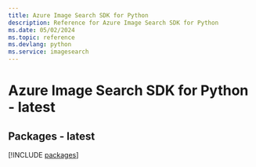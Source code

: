 ```yaml
---
title: Azure Image Search SDK for Python
description: Reference for Azure Image Search SDK for Python
ms.date: 05/02/2024
ms.topic: reference
ms.devlang: python
ms.service: imagesearch
---
```

# Azure Image Search SDK for Python - latest
## Packages - latest
[!INCLUDE [packages](image-search-index.md)]